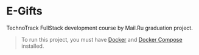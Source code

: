 # E-Gifts

TechnoTrack FullStack development course by Mail.Ru graduation project.

> To run this project, you must have [Docker](https://docs.docker.com/install/linux/docker-ce/ubuntu/) and [Docker Compose](https://docs.docker.com/compose/install/) installed.
